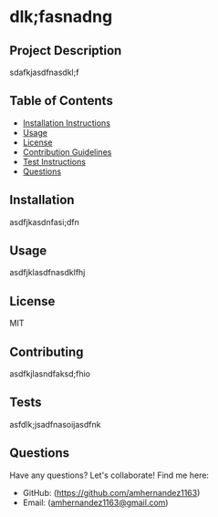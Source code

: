 # dlk;fasnadng

## Project Description

sdafkjasdfnasdkl;f

## Table of Contents

- [Installation Instructions](#installation-instructions)
- [Usage](#usage)
- [License](#license)
- [Contribution Guidelines](#contribution-guidelines)
- [Test Instructions](#test-instructions)
- [Questions](#questions)

## Installation

asdfjkasdnfasi;dfn

## Usage

asdfjklasdfnasdklfhj

## License

MIT

## Contributing

asdfkjlasndfaksd;fhio

## Tests

asfdlk;jsadfnasoijasdfnk

## Questions 

Have any questions? Let's collaborate! Find me here: 

- GitHub: (https://github.com/amhernandez1163)
- Email: (amhernandez1163@gmail.com)


